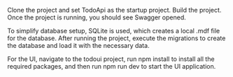 Clone the project and set TodoApi as the startup project. Build the project. Once the project is running, you should see Swagger opened.

To simplify database setup, SQLite is used, which creates a local .mdf file for the database. 
After running the project, execute the migrations to create the database and load it with the necessary data.

For the UI, navigate to the todoui project, run npm install to install all the required packages, and then run npm run dev to start the UI application.
